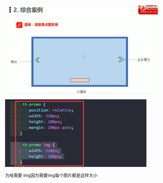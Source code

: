 ![image-20220628153506513](img/案例文档/image-20220628153506513.png)

![image-20220628160344702](img/案例文档/image-20220628160344702.png)

为啥需要 img因为需要img每个图片都是这样大小